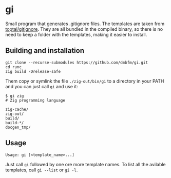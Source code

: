 # gi

Small program that generates .gitignore files. The templates are taken from
[toptal/gitignore](https://github.com/toptal/gitignore). They are all bundled
in the compiled binary, so there is no need to keep a folder with the templates, making it easier to install. 

## Building and installation

```
git clone --recurse-submodules https://github.com/dmbfm/gi.git
cd runc
zig build -Drelease-safe
```

Them copy or symlink the file `./zig-out/bin/gi` to a directory in your PATH and you can just call `gi` and use it:

```
$ gi zig
# Zig programming language

zig-cache/
zig-out/
build/
build-*/
docgen_tmp/
```

## Usage

```
Usage: gi [<template_name>...]
```

Just call `gi` followed by one ore more template names. To list all the avilable templates, call `gi --list` or `gi -l`.
